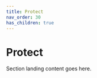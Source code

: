 ```yaml
---
title: Protect
nav_order: 30
has_children: true
---
```


# Protect

Section landing content goes here.
